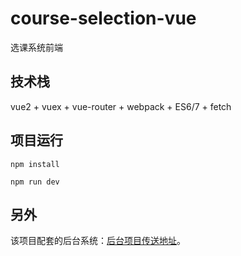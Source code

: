 # course-selection-vue
选课系统前端

## 技术栈
vue2 + vuex + vue-router + webpack + ES6/7 + fetch
## 项目运行

```
npm install  

npm run dev

```
## 另外
该项目配套的后台系统：[后台项目传送地址](https://github.com/tiyh/CourseSelectionSystem)。
